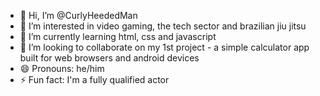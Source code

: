 - 👋 Hi, I’m @CurlyHeededMan
- 👀 I’m interested in video gaming, the tech sector and brazilian jiu jitsu
- 🌱 I’m currently learning html, css and javascript
- 💞️ I’m looking to collaborate on my 1st project - a simple calculator app built for web browsers and android devices
- 😄 Pronouns: he/him
- ⚡ Fun fact: I'm a fully qualified actor

<!---
CurlyHeededMan/CurlyHeededMan is a ✨ special ✨ repository because its `README.md` (this file) appears on your GitHub profile.
You can click the Preview link to take a look at your changes.
--->
